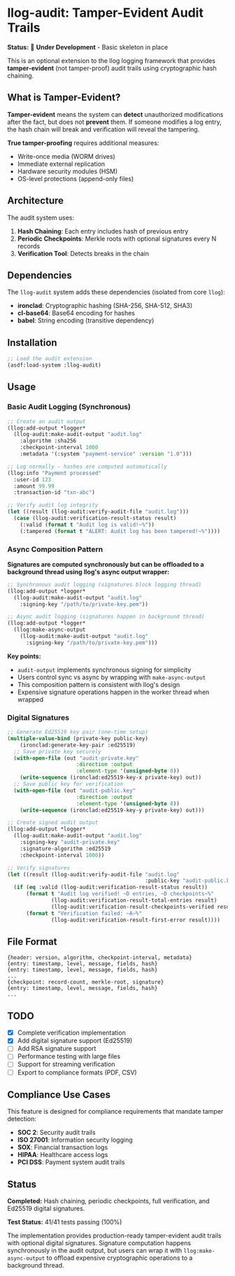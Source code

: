 # llog-audit: Tamper-Evident Audit Trails

**Status:** 🚧 **Under Development** - Basic skeleton in place

This is an optional extension to the llog logging framework that provides **tamper-evident** (not tamper-proof) audit trails using cryptographic hash chaining.

## What is Tamper-Evident?

**Tamper-evident** means the system can **detect** unauthorized modifications after the fact, but does not **prevent** them. If someone modifies a log entry, the hash chain will break and verification will reveal the tampering.

**True tamper-proofing** requires additional measures:
- Write-once media (WORM drives)
- Immediate external replication
- Hardware security modules (HSM)
- OS-level protections (append-only files)

## Architecture

The audit system uses:
1. **Hash Chaining**: Each entry includes hash of previous entry
2. **Periodic Checkpoints**: Merkle roots with optional signatures every N records
3. **Verification Tool**: Detects breaks in the chain

## Dependencies

The `llog-audit` system adds these dependencies (isolated from core `llog`):
- **ironclad**: Cryptographic hashing (SHA-256, SHA-512, SHA3)
- **cl-base64**: Base64 encoding for hashes
- **babel**: String encoding (transitive dependency)

## Installation

```lisp
;; Load the audit extension
(asdf:load-system :llog-audit)
```

## Usage

### Basic Audit Logging (Synchronous)

```lisp
;; Create an audit output
(llog:add-output *logger*
  (llog-audit:make-audit-output "audit.log"
    :algorithm :sha256
    :checkpoint-interval 1000
    :metadata '(:system "payment-service" :version "1.0")))

;; Log normally - hashes are computed automatically
(llog:info "Payment processed"
  :user-id 123
  :amount 99.99
  :transaction-id "txn-abc")

;; Verify audit log integrity
(let ((result (llog-audit:verify-audit-file "audit.log")))
  (case (llog-audit:verification-result-status result)
    (:valid (format t "Audit log is valid!~%"))
    (:tampered (format t "ALERT: Audit log has been tampered!~%"))))
```

### Async Composition Pattern

**Signatures are computed synchronously but can be offloaded to a background thread using llog's async output wrapper:**

```lisp
;; Synchronous audit logging (signatures block logging thread)
(llog:add-output *logger*
  (llog-audit:make-audit-output "audit.log"
    :signing-key "/path/to/private-key.pem"))

;; Async audit logging (signatures happen in background thread)
(llog:add-output *logger*
  (llog:make-async-output
    (llog-audit:make-audit-output "audit.log"
      :signing-key "/path/to/private-key.pem")))
```

**Key points:**
- `audit-output` implements synchronous signing for simplicity
- Users control sync vs async by wrapping with `make-async-output`
- This composition pattern is consistent with llog's design
- Expensive signature operations happen in the worker thread when wrapped

### Digital Signatures

```lisp
;; Generate Ed25519 key pair (one-time setup)
(multiple-value-bind (private-key public-key)
    (ironclad:generate-key-pair :ed25519)
  ;; Save private key securely
  (with-open-file (out "audit-private.key"
                      :direction :output
                      :element-type '(unsigned-byte 8))
    (write-sequence (ironclad:ed25519-key-x private-key) out))
  ;; Save public key for verification
  (with-open-file (out "audit-public.key"
                      :direction :output
                      :element-type '(unsigned-byte 8))
    (write-sequence (ironclad:ed25519-key-y private-key) out)))

;; Create signed audit output
(llog:add-output *logger*
  (llog-audit:make-audit-output "audit.log"
    :signing-key "audit-private.key"
    :signature-algorithm :ed25519
    :checkpoint-interval 1000))

;; Verify signatures
(let ((result (llog-audit:verify-audit-file "audit.log"
                                            :public-key "audit-public.key")))
  (if (eq :valid (llog-audit:verification-result-status result))
      (format t "Audit log verified! ~D entries, ~D checkpoints~%"
              (llog-audit:verification-result-total-entries result)
              (llog-audit:verification-result-checkpoints-verified result))
      (format t "Verification failed: ~A~%"
              (llog-audit:verification-result-first-error result))))
```

## File Format

```
{header: version, algorithm, checkpoint-interval, metadata}
{entry: timestamp, level, message, fields, hash}
{entry: timestamp, level, message, fields, hash}
...
{checkpoint: record-count, merkle-root, signature}
{entry: timestamp, level, message, fields, hash}
...
```

## TODO

- [x] Complete verification implementation
- [x] Add digital signature support (Ed25519)
- [ ] Add RSA signature support
- [ ] Performance testing with large files
- [ ] Support for streaming verification
- [ ] Export to compliance formats (PDF, CSV)

## Compliance Use Cases

This feature is designed for compliance requirements that mandate tamper detection:
- **SOC 2**: Security audit trails
- **ISO 27001**: Information security logging
- **SOX**: Financial transaction logs
- **HIPAA**: Healthcare access logs
- **PCI DSS**: Payment system audit trails

## Status

**Completed:** Hash chaining, periodic checkpoints, full verification, and Ed25519 digital signatures.

**Test Status:** 41/41 tests passing (100%)

The implementation provides production-ready tamper-evident audit trails with optional digital signatures. Signature computation happens synchronously in the audit output, but users can wrap it with `llog:make-async-output` to offload expensive cryptographic operations to a background thread.
